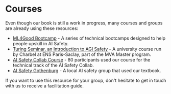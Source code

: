 # Courses

Even though our book is still a work in progress, many courses and groups are already using these resources:

- [ML4Good Bootcamp](https://www.ml4good.org/) - A series of technical bootcamps designed to help people upskill in AI Safety.
- [Turing Seminar, an Introduction to AGI Safety](https://www.master-mva.com/cours/seminaire-turing/) - A university course run by Charbel at ENS Paris-Saclay, part of the MVA Master program.
- [AI Safety Collab Course](https://airtable.com/app2DRpMeeiBn1ci8/pagytLHlZ6Evhi2vP/form) - 80 participants used our course for the technical track of the AI Safety Collab.
- [AI Safety Gothenburg](https://www.facebook.com/aisafetygothenburg) - A local AI safety group that used our textbook.

If you want to use this resource for your group, don't hesitate to get in touch with us to receive a facilitation guide.
